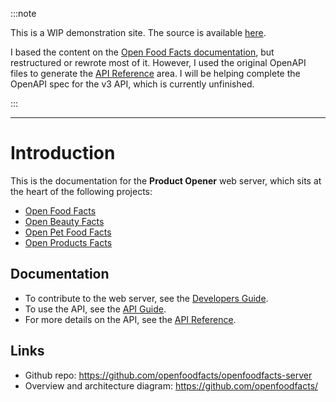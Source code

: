 :::note

<!-- vale off -->

This is a WIP demonstration site. The source is available [here](https://github.com/emertechie/docs-demo/).

I based the content on the [Open Food Facts documentation](https://openfoodfacts.github.io/openfoodfacts-server/), but restructured or rewrote most of it. However, I used the original OpenAPI files to generate the [API Reference](/docs/category/api-v2) area. I will be helping complete the OpenAPI spec for the v3 API, which is currently unfinished.

<!-- vale on -->

:::

---

# Introduction

This is the documentation for the **Product Opener** web server, which sits at the heart of the following projects:

- [Open Food Facts](https://world.openfoodfacts.org/)
- [Open Beauty Facts](https://world.openbeautyfacts.org/)
- [Open Pet Food Facts](https://world.openpetfoodfacts.org/)
- [Open Products Facts](https://world.openproductsfacts.org/)

<!-- This is the documentation for the **Product Opener** web server, which sits at the heart of the [Open Food Facts](https://world.openfoodfacts.org/) project. It also powers the sibling [Open Beauty Facts](https://world.openbeautyfacts.org/), [Open Pet Food Facts](https://world.openpetfoodfacts.org/), and [Open Products Facts](https://world.openproductsfacts.org/) projects. -->

## Documentation

- To contribute to the web server, see the [Developers Guide](/docs/developers-guide/intro).
- To use the API, see the [API Guide](/docs/api-guide/intro).
- For more details on the API, see the [API Reference](/docs/category/api-v2).

## Links

- Github repo: https://github.com/openfoodfacts/openfoodfacts-server
- Overview and architecture diagram: https://github.com/openfoodfacts/
